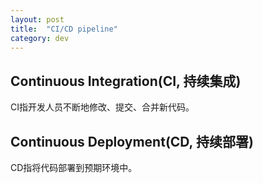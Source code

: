 ```yaml
---
layout: post
title:  "CI/CD pipeline"
category: dev
---
```


## Continuous Integration(CI, 持续集成)

CI指开发人员不断地修改、提交、合并新代码。

## Continuous Deployment(CD, 持续部署)

CD指将代码部署到预期环境中。